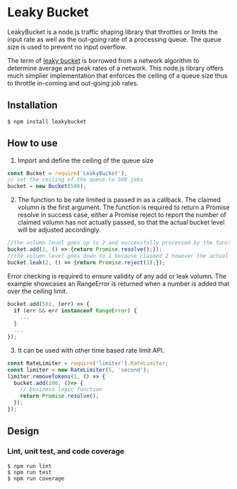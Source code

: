 # Leaky Bucket
LeakyBucket is a node.js traffic shaping library that throttles or limits the input rate as well as the out-going rate of a processing queue. The queue size is used to prevent no input overflow.

The term of [leaky bucket](https://en.wikipedia.org/wiki/Leaky_bucket) is borrowed from a network algorithm to determine average and peak rates of a network. This node.js library offers much simplier implementation that enforces the ceiling of a queue size thus to throttle in-coming and out-going job rates.

## Installation

```
$ npm install leakybucket
```


## How to use ##

 1. Import and define the ceiling of the queue size
```javascript
const Bucket = require('LeakyBucket');
// set the ceiling of the queue to 500 jobs
bucket = new Bucket(500);
```

 2. The function to be rate limited is passed in as a callback. The claimed volumn is the first argument. The function is required to return a Promise resolve in success case, either a Promise reject to report the number of claimed volumn has not actually passed, so that the actual bucket level will be adjusted accordingly.
```javascript
//the volumn level goes up to 2 and successfully processed by the function.
bucket.add(2, () => {return Promise.resolve();});
//the volumn level goes down to 1 because claimed 2 however the actual process rejects 1. The level only goes down 1 level.
bucket.leak(2, () => {return Promise.reject(1);});
```
Error checking is required to ensure validity of any add or leak volumn. The example showcases an RangeError is returned when a number is added that over the ceiling limit.
```javascript
bucket.add(501, (err) => {
  if (err && err instanceof RangeError) {
    ...
  }
  ...
});
```

 3. It can be used with other time based rate limit API.
```javascript
const RateLimiter = require('limiter').RateLimiter;
const limiter = new RateLimiter(5, 'second');
limiter.removeTokens(1, () => {
  bucket.add(100, ()=> {
    // business logic function
    return Promise.resolve();
  });
});
```

## Design ##

### Lint, unit test, and code coverage ###
```
$ npm run lint
$ npm run test
$ npm run coverage
```
